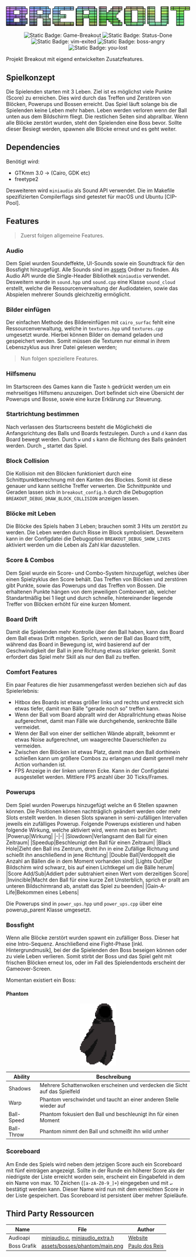 
![BREAKOUT](./assets/title.png)
<p align=center> 
<img alt="Static Badge: Game-Breakout" src="https://img.shields.io/badge/Game-Breakout-purple">
<img alt="Static Badge: Status-Done" src="https://img.shields.io/badge/Status-Done-green">
<img alt="Static Badge: vim-exited" src="https://img.shields.io/badge/vim-exited-red">
<img alt="Static Badge: boss-angry" src="https://img.shields.io/badge/boss-angry-darkred">
<img alt="Static Badge: you-lost" src="https://img.shields.io/badge/you-Lost-black">
</p>


Projekt Breakout mit eigend entwickelten Zusatzfeatures. 
## Spielkonzept
Die Spielenden starten mit 3 Leben. Ziel ist es möglichst viele Punkte (Score) zu erreichen. Dies wird durch das Treffen und Zerstören von Blöcken, Powerups und Bossen erreicht.
Das Spiel läuft solange bis die Spielenden keine Leben mehr haben. Leben werden verloren wenn der Ball unten aus dem Bildschirm fliegt. Die restlichen Seiten sind abprallbar.
Wenn alle Blöcke zerstört wurden, steht den Spielenden eine Boss bevor. Sollte dieser Besiegt werden, spawnen alle Blöcke erneut und es geht weiter.

## Dependencies
Benötigt wird:
- GTKmm 3.0
  -> (Cairo, GDK etc)
- freetype2
  
Desweiteren wird `miniaudio` als Sound API verwendet. Die im Makefile spezifizierten Compilerflags sind getestet für macOS und Ubuntu [CIP-Pool].

## Features
> Zuerst folgen allgemeine Features.

### Audio
Dem Spiel wurden Soundeffekte, UI-Sounds sowie ein Soundtrack für den Bossfight hinzugefügt.
Alle Sounds sind im  [assets](./assets/audio/) Ordner zu finden.
Als Audio API wurde die Single-Header Bibliothek `miniaudio` verwendet.
Desweitern wurde in `sound.hpp` und `sound.cpp` eine Klasse `sound_cloud` erstellt, welche die Ressourcenverwaltung der Audiodateien, sowie das Abspielen mehrerer Sounds gleichzeitig ermöglicht.

### Bilder einfügen
Der einfachen Methode des Bildereinfügen mit `cairo_surfac` fehlt eine Ressourcenverwaltung, welche in `textures.hpp` und `textures.cpp` umgesetzt wurde. Hierbei können Bilder on demand geladen und gespeichert werden. Somit müssen die Texturen nur einmal in ihrem Lebenszyklus aus ihrer Datei gelesen werden;

> Nun folgen speziellere Features.

### Hilfsmenu
Im Startscreen des Games kann die Taste `h` gedrückt werden um ein mehrseitiges Hilfsmenu anzuzeigen. Dort befindet sich eine Übersicht der Powerups und Bosse, sowie eine kurze Erklärung zur Steuerung.

### Startrichtung bestimmen
Nach verlassen des Startscreens besteht die Möglichekti die Anfangsrichtung des Balls und Boards festzulegen.
Durch `a` und `d` kann das Board bewegt werden.
Durch `w` und `s` kann die Richtung des Balls geändert werden.
Durch `␣` startet das Spiel.

### Block Collision
Die Kollision mit den Blöcken funktioniert durch eine Schnittpunktberechnung mit den Kanten des Blockes. Somit ist diese genauer und kann seitliche Treffer verwerten.
Die Schnittpunkte und Geraden lassen sich in `breakout_config.h` durch die Debugoption `BREAKOUT_DEBUG_DRAW_BLOCK_COLLISION` anzeigen lassen.

### Blöcke mit Leben
Die Blöcke des Spiels haben 3 Leben; brauchen somit 3 Hits um zerstört zu werden. Die Leben werden durch Risse im Block symbolisiert.
Desweitern kann in der Configdatei die Debugoption `BREAKOUT_DEBUG_SHOW_LIVES` aktiviert werden um die Leben als Zahl klar dazustellen.

### Score & Combos
Dem Spiel wurde ein Score- und Combo-System hinzugefügt, welches über einen Spielzyklus den Score behält. Das Treffen von Blöcken und zerstören gibt Punkte, sowie das Powerups und das Treffen von Bossen. Die erhaltenen Punkte hängen von dem jeweiligen Combowert ab, welcher Standartmäßig bei 1 liegt und durch schnelle, hintereinander liegende Treffer von Blöcken erhöht für eine kurzen Moment.

### Board Drift
Damit die Spielenden mehr Kontrolle über den Ball haben, kann das Board dem Ball etwas Drift mitgeben. Sprich, wenn der Ball das Board trifft, während das Board in Bewegung ist, wird basierend auf der Geschwindigkeit der Ball in jene Richtung etwas stärker gelenkt. Somit erfordert das Spiel mehr Skill als nur den Ball zu treffen.

### Comfort Features
Ein paar Features die hier zusammengefasst werden beziehen sich auf das Spielerlebnis:
- Hitbox des Boards ist etwas größer links und rechts und erstreckt sich etwas tiefer, damit man Bälle "gerade noch so" treffen kann.
- Wenn der Ball vom Board abprallt wird der Abprallrichtung etwas Noise aufgerechnet, damit man Fälle wie durchgehende, senkrechte Bälle vermeidet.
- Wenn der Ball von einer der seitlichen Wände abprallt, bekommt er etwas Noise aufgerechnet, um waagerechte Dauerschleifen zu vermeiden.
- Zwischen den Blöcken ist etwas Platz, damit man den Ball dorthinein schießen kann um größere Combos zu erlangen und damit genrell mehr Action vorhanden ist.
- FPS Anzeige in der linken unteren Ecke. Kann in der Configdatei ausgestellet werden. Mittlere FPS anzahl über 30 Ticks/Frames.

### Powerups
Dem Spiel wurden Powerups hinzugefügt welche an 6 Stellen spawnen können. Die Positionen können nachträglich geändert werden oder mehr Slots erstellt werden.
In diesen Slots spwanen in semi-zufälligen Intervallen jeweils ein zufälliges Powerup. Folgende Powerups existieren und haben folgende Wirkung, welche aktiviert wird, wenn man es berührt:
|Powerup|Wirkung|
|-|-|
|Slowdown|Verlangsamt den Ball für einen Zeitraum|
|Speedup|Beschleunigt den Ball für einen Zeitraum|
|Black Hole|Zieht den Ball ins Zentrum, dreht ihn in eine Zufällige Richtung und schießt ihn anschließend in jene Richtung|
|Double Ball|Verdoppelt die Anzahl an Bällen die in dem Moment vorhanden sind|
|Lights Out|Der Bildschirm wird schwarz, bis auf einen Lichtkegel um die Bälle herum|
|Score Add/Sub|Addiert pder subtrahiert einen Wert vom derzeitigen Score|
|Invincible|Macht den Ball für eine kurze Zeit Unsterblich, sprich er prallt am unteren Bildschirmrand ab, anstatt das Spiel zu beenden|
|Gain-A-Life|Bekommen eines Lebens|

Die Powerups sind in `power_ups.hpp` und `power_ups.cpp` über eine powerup_parent Klasse umgesetzt.

### Bossfight
Wenn alle Blöcke zerstört wurden spawnt ein zufälliger Boss. Dieser hat eine Intro-Sequenz. Anschließend eine Fight-Phase [inkl. Hintergrundmusik], bei der die Spielenden den Boss beseigen können oder zu viele Leben verlieren. Somit stirbt der Boss und das Spiel geht mit frischen Blöcken erneut los, oder im Fall des Spielendentods erscheint der Gameover-Screen.

Momentan existiert ein Boss:

#### Phantom
<p align=center><img alt="phantom" src="assets/bosses/phantom/main.png" width="100"><p>

|Ability|Beschreibung|
|-|-|
|Shadows|Mehrere Schattenwolken erscheinen und verdecken die Sicht auf das Spielfeld|
|Warp|Phantom verschwindet und taucht an einer anderen Stelle wieder auf|
|Ball-Speed|Phantom fokusiert den Ball und beschleunigt ihn für einen Moment|
|Ball-Throw|Phantom nimmt den Ball und schmeißt ihn wild umher|

### Scoreboard
Am Ende des Spiels wird neben dem jetzigen Score auch ein Scoreboard mit fünf einträgen angezeigt.
Sollte in der Runde ein höherer Score als der niedrigste der Liste erreicht worden sein, erscheint ein Eingabefeld in dem ein Name von max. 10 Zeichen (`[a-zA-Z0-9_]+`) eingegeben  und mit `↵` bestätigt werden kann.
Dieser Name wird nun mit dem erreichten Score in der Liste gespeichert.
Das Scoreboard ist persistent über mehrer Spieläufe.

## Third Party Ressourcen

|Name|File|Author|
|-|-|-|
|Audioapi |[miniaudio.c](./miniaudio.c), [miniaudio_extra.h](./miniaudio_extra.h)|[Website](https://miniaud.io)|
|Boss Grafik|[assets/bosses/phantom/main.png](./assets/bosses/phantom/main.png)|[Paulo dos Reis](https://kiyorox.artstation.com/projects/A4avz?album_id=74169)
